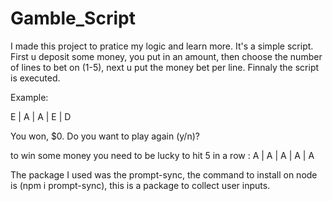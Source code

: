 # Gamble_Script

I made this project to pratice my logic and learn more. It's a simple script.
First u deposit some money, you put in an amount, then choose the number of lines to bet on (1-5), next u put the money bet per line. Finnaly the script is executed.

Example:

E | A | A | E | D


You won, $0. Do you want to play again (y/n)?

to win some money you need to be lucky to hit 5 in a row : A | A | A | A | A


The package I used was the prompt-sync, the command to install on node is (npm i prompt-sync), this is a package to collect user inputs.
